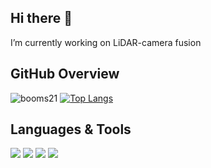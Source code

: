 ## Hi there 👋
I’m currently working on LiDAR-camera fusion

<!--
**DiantaoTu/DiantaoTu** is a ✨ _special_ ✨ repository because its `README.md` (this file) appears on your GitHub profile.

Here are some ideas to get you started:

- 🔭 I’m currently working on ...
- 🌱 I’m currently learning ...
- 👯 I’m looking to collaborate on ...
- 🤔 I’m looking for help with ...
- 💬 Ask me about ...
- 📫 How to reach me: ...
- 😄 Pronouns: ...
- ⚡ Fun fact: ...
-->
## GitHub Overview
![booms21](https://github-readme-stats.vercel.app/api?username=DiantaoTu&show_icons=true&include_all_commits=true?count_private=true?include_all_commits=true&theme=vue)
[![Top Langs](https://github-readme-stats.vercel.app/api/top-langs/?username=DiantaoTu)](https://github.com/anuraghazra/github-readme-stats) 

## Languages & Tools
![](https://img.shields.io/badge/Language-C%2B%2B-success)
![](https://img.shields.io/badge/Language-Python-success)
![](https://img.shields.io/badge/Tool-VS%20Code-blue)
![](https://img.shields.io/badge/Tool-ROS-blue)
